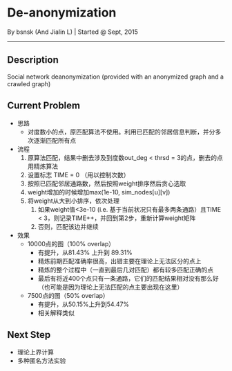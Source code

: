 # De-anonymization
By bsnsk (And Jialin L) | Started @ Sept, 2015
***

## Description
Social network deanonymization (provided with an anonymized graph and a crawled graph)

## Current Problem

- 思路
	- 对度数小的点，原匹配算法不使用。利用已匹配的邻居信息判断，并分多次逐渐匹配所有点
- 流程
	1. 原算法匹配，结果中删去涉及到度数out_deg < thrsd = 3的点，删去的点用精炼算法
	2. 设置标志 TIME = 0 （用以控制次数）
	3. 按照已匹配邻居通路数，然后按照weight排序然后贪心选取
	4. weight增加的时候增加max(1e-10, sim_nodes[u][v])
	5. 将weight从大到小排序，依次处理
		1. 如果weight值<3e-10 (i.e. 基于当前状况只有最多两条通路）且TIME < 3，则记录TIME++，并回到第2步，重新计算weight矩阵
		2. 否则，匹配该边并继续
- 效果
	- 10000点的图（100% overlap）
		- 有提升，从81.43% 上升到 89.31%
		- 精炼前期匹配准确率很高，出错主要在理论上无法区分的点上
		- 精炼的整个过程中（一直到最后几对匹配）都有较多匹配正确的点
		- 最后有将近400个点只有一条通路，它们的匹配结果相对没有那么好（也可能是因为理论上无法匹配的点主要出现在这里）
	- 7500点的图（50% overlap）
		- 有提升，从50.15%上升到54.47%
		- 相关解释类似

## Next Step

- 理论上界计算
- 多种匿名方法实验
